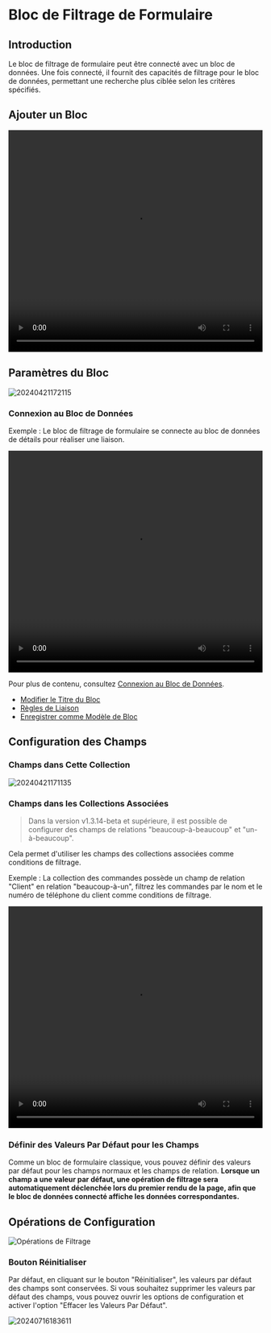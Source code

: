# Bloc de Filtrage de Formulaire

## Introduction

Le bloc de filtrage de formulaire peut être connecté avec un bloc de données. Une fois connecté, il fournit des capacités de filtrage pour le bloc de données, permettant une recherche plus ciblée selon les critères spécifiés.

## Ajouter un Bloc

<video width="100%" height="440" controls>
      <source src="https://static-docs.nocobase.com/20240426172722.mp4" type="video/mp4">
</video>

## Paramètres du Bloc

![20240421172115](https://static-docs.nocobase.com/20240421172115.png)

### Connexion au Bloc de Données

Exemple : Le bloc de filtrage de formulaire se connecte au bloc de données de détails pour réaliser une liaison.

<video width="100%" height="440" controls>
      <source src="https://static-docs.nocobase.com/20240421170947.mp4" type="video/mp4">
</video>

Pour plus de contenu, consultez [Connexion au Bloc de Données](/handbook/ui/blocks/block-settings/connect-block).

- [Modifier le Titre du Bloc](/handbook/ui/blocks/block-settings/block-title)
- [Règles de Liaison](/handbook/ui/blocks/block-settings/linkage-rule)
- [Enregistrer comme Modèle de Bloc](/handbook/ui/blocks/block-settings/block-template)

## Configuration des Champs

### Champs dans Cette Collection

![20240421171135](https://static-docs.nocobase.com/20240421171135.png)

### Champs dans les Collections Associées

> Dans la version v1.3.14-beta et supérieure, il est possible de configurer des champs de relations "beaucoup-à-beaucoup" et "un-à-beaucoup".

Cela permet d'utiliser les champs des collections associées comme conditions de filtrage.

Exemple : La collection des commandes possède un champ de relation "Client" en relation "beaucoup-à-un", filtrez les commandes par le nom et le numéro de téléphone du client comme conditions de filtrage.

<video width="100%" height="440" controls>
<source src="https://static-docs.nocobase.com/20240421171437.mp4" type="video/mp4">
</video>

### Définir des Valeurs Par Défaut pour les Champs

Comme un bloc de formulaire classique, vous pouvez définir des valeurs par défaut pour les champs normaux et les champs de relation. **Lorsque un champ a une valeur par défaut, une opération de filtrage sera automatiquement déclenchée lors du premier rendu de la page, afin que le bloc de données connecté affiche les données correspondantes.**

## Opérations de Configuration

![Opérations de Filtrage](https://static-docs.nocobase.com/20240421171839.png)

### Bouton Réinitialiser

Par défaut, en cliquant sur le bouton "Réinitialiser", les valeurs par défaut des champs sont conservées. Si vous souhaitez supprimer les valeurs par défaut des champs, vous pouvez ouvrir les options de configuration et activer l'option "Effacer les Valeurs Par Défaut".

![20240716183611](https://nocobase-docs.oss-cn-beijing.aliyuncs.com/20240716183611.png)
